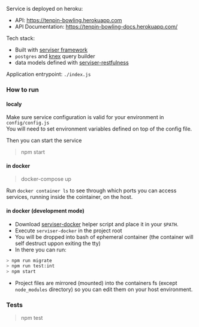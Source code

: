 
Service is deployed on heroku:  
- API: https://tenpin-bowling.herokuapp.com
- API Documentation: https://tenpin-bowling-docs.herokuapp.com/

Tech stack:  
- Built with [serviser framework](https://github.com/lucid-services/serviser)
- `postgres` and [knex](https://github.com/knex/knex) query builder
- data models defined with [serviser-restfulness](https://github.com/lucid-services/serviser-restfulness)


Application entrypoint: `./index.js`  

### How to run

#### localy

Make sure service configuration is valid for your environment in `config/config.js`  
You will need to set environment variables defined on top of the config file.  

Then you can start the service

> npm start

#### in docker

> docker-compose up

Run `docker container ls` to see through which ports you can access services, running inside the cointainer, on the host.

#### in docker (development mode)

* Download [serviser-docker](https://raw.githubusercontent.com/lucid-services/serviser-tools/master/serviser-docker.sh) helper script and place it in your `$PATH`.  
* Execute `serviser-docker` in the project root  
* You will be dropped into bash of ephemeral container (the container will self destruct uppon exiting the tty)  
* In there you can run:  

```bash
> npm run migrate
> npm run test:int
> npm start
```
* Project files are mirrored (mounted) into the containers fs (except `node_modules` directory) so you can edit them on your host environment.  


### Tests

> npm test
